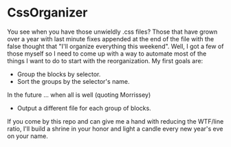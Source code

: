 CssOrganizer
============

You see when you have those unwieldly .css files? Those that have grown over a year with last minute fixes appended at the end of the file with the false thought that "I'll organize everything this weekend". Well, I got a few of those myself so I need to come up with a way to automate most of the things I want to do to start with the reorganization. My first goals are:

- Group the blocks by selector.
- Sort the groups by the selector's name.

In the future ... when all is well (quoting Morrissey)

- Output a different file for each group of blocks.

If you come by this repo and can give me a hand with reducing the WTF/line ratio, I'll build a shrine in your honor and light a candle every new year's eve on your name.
